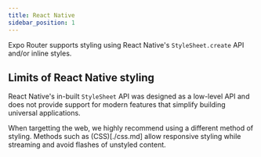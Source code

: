 ```yaml
---
title: React Native
sidebar_position: 1
---
```


Expo Router supports styling using React Native's `StyleSheet.create` API and/or inline styles.

## Limits of React Native styling

React Native's in-built `StyleSheet` API was designed as a low-level API and does not provide support for modern features that simplify building universal applications.

When targetting the web, we highly recommend using a different method of styling. Methods such as (CSS)[./css.md] allow responsive styling while streaming and avoid flashes of unstyled content.
